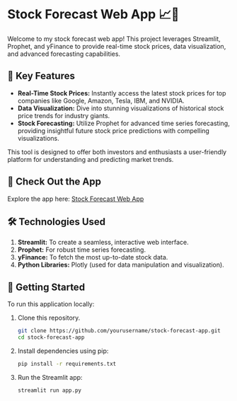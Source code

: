 # Stock Forecast Web App 📈🚀

Welcome to my stock forecast web app! This project leverages Streamlit, Prophet, and yFinance to provide real-time stock prices, data visualization, and advanced forecasting capabilities.

## 🌟 Key Features

- **Real-Time Stock Prices:** Instantly access the latest stock prices for top companies like Google, Amazon, Tesla, IBM, and NVIDIA.
- **Data Visualization:** Dive into stunning visualizations of historical stock price trends for industry giants.
- **Stock Forecasting:** Utilize Prophet for advanced time series forecasting, providing insightful future stock price predictions with compelling visualizations.

This tool is designed to offer both investors and enthusiasts a user-friendly platform for understanding and predicting market trends.

## 🔗 Check Out the App

Explore the app here: [Stock Forecast Web App](https://stock-forecast-app-twu5hak22gtlievyyoypof.streamlit.app/)

## 🛠️ Technologies Used

1. **Streamlit:** To create a seamless, interactive web interface.
2. **Prophet:** For robust time series forecasting.
3. **yFinance:** To fetch the most up-to-date stock data.
4. **Python Libraries:** Plotly (used for data manipulation and visualization).

## 🚀 Getting Started

To run this application locally:

1. Clone this repository.
   ```bash
   git clone https://github.com/yourusername/stock-forecast-app.git
   cd stock-forecast-app
2. Install dependencies using pip:
   ```bash
   pip install -r requirements.txt
3. Run the Streamlit app:
   ```bash
   streamlit run app.py
